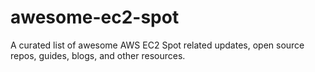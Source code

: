 # awesome-ec2-spot
A curated list of awesome AWS EC2 Spot related updates, open source repos, guides, blogs, and other resources.
